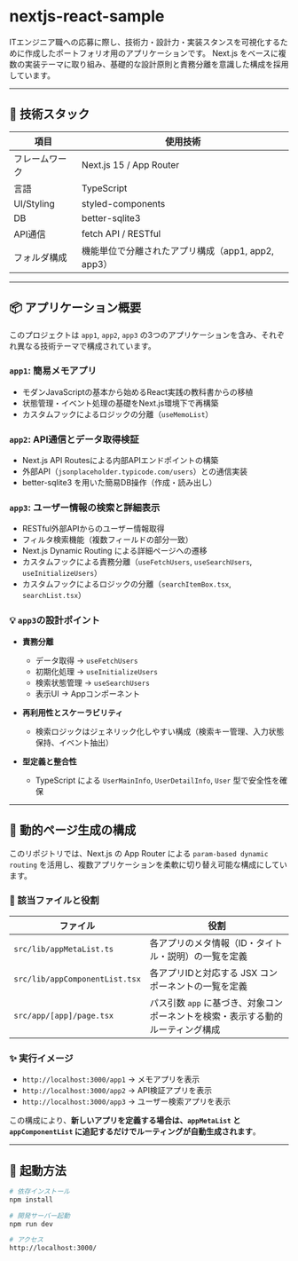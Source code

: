 # nextjs-react-sample

ITエンジニア職への応募に際し、技術力・設計力・実装スタンスを可視化するために作成したポートフォリオ用のアプリケーションです。
Next.js をベースに複数の実装テーマに取り組み、基礎的な設計原則と責務分離を意識した構成を採用しています。

---

## 🔧 技術スタック

| 項目           | 使用技術                                      |
|----------------|-----------------------------------------------|
| フレームワーク | Next.js 15 / App Router                       |
| 言語           | TypeScript                                    |
| UI/Styling     | styled-components                             |
| DB             | better-sqlite3                                |
| API通信        | fetch API / RESTful                           |
| フォルダ構成   | 機能単位で分離されたアプリ構成（app1, app2, app3） |

---

## 📦 アプリケーション概要

このプロジェクトは `app1`, `app2`, `app3` の3つのアプリケーションを含み、それぞれ異なる技術テーマで構成されています。

### `app1`: 簡易メモアプリ
- モダンJavaScriptの基本から始めるReact実践の教科書からの移植
- 状態管理・イベント処理の基礎をNext.js環境下で再構築
- カスタムフックによるロジックの分離（`useMemoList`）

### `app2`: API通信とデータ取得検証
- Next.js API Routesによる内部APIエンドポイントの構築
- 外部API（`jsonplaceholder.typicode.com/users`）との通信実装
- better-sqlite3 を用いた簡易DB操作（作成・読み出し）

### `app3`: ユーザー情報の検索と詳細表示
- RESTful外部APIからのユーザー情報取得
- フィルタ検索機能（複数フィールドの部分一致）
- Next.js Dynamic Routing による詳細ページへの遷移
- カスタムフックによる責務分離（`useFetchUsers`, `useSearchUsers`, `useInitializeUsers`）
- カスタムフックによるロジックの分離（`searchItemBox.tsx`, `searchList.tsx`）

### 💡 `app3`の設計ポイント

- **責務分離**
  - データ取得 → `useFetchUsers`
  - 初期化処理 → `useInitializeUsers`
  - 検索状態管理 → `useSearchUsers`
  - 表示UI → Appコンポーネント

- **再利用性とスケーラビリティ**
  - 検索ロジックはジェネリック化しやすい構成（検索キー管理、入力状態保持、イベント抽出）

- **型定義と整合性**
  - TypeScript による `UserMainInfo`, `UserDetailInfo`, `User` 型で安全性を確保

---

## 🧩 動的ページ生成の構成

このリポジトリでは、Next.js の App Router による `param-based dynamic routing` を活用し、複数アプリケーションを柔軟に切り替え可能な構成にしています。

### 🔗 該当ファイルと役割

| ファイル                         | 役割                                                                 |
|----------------------------------|----------------------------------------------------------------------|
| `src/lib/appMetaList.ts`         | 各アプリのメタ情報（ID・タイトル・説明）の一覧を定義                          |
| `src/lib/appComponentList.tsx`   | 各アプリIDと対応する JSX コンポーネントの一覧を定義                          |
| `src/app/[app]/page.tsx`         | パス引数 `app` に基づき、対象コンポーネントを検索・表示する動的ルーティング構成 |

### ✨ 実行イメージ

- `http://localhost:3000/app1` → メモアプリを表示  
- `http://localhost:3000/app2` → API検証アプリを表示  
- `http://localhost:3000/app3` → ユーザー検索アプリを表示

この構成により、**新しいアプリを定義する場合は、`appMetaList` と `appComponentList` に追記するだけでルーティングが自動生成されます**。

---

## 🚀 起動方法

```bash
# 依存インストール
npm install

# 開発サーバー起動
npm run dev

# アクセス
http://localhost:3000/
